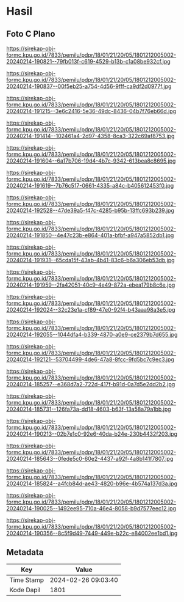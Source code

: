 # Hasil

## Foto C Plano

https://sirekap-obj-formc.kpu.go.id/7833/pemilu/pdpr/18/01/21/20/05/1801212005002-20240214-190821--79fb013f-c619-4529-b13b-c1a08be932cf.jpg

https://sirekap-obj-formc.kpu.go.id/7833/pemilu/pdpr/18/01/21/20/05/1801212005002-20240214-190837--00f5eb25-a754-4d56-9fff-ca9df2d0977f.jpg

https://sirekap-obj-formc.kpu.go.id/7833/pemilu/pdpr/18/01/21/20/05/1801212005002-20240214-191215--3e6c2416-5e36-49dc-8436-04b7f76eb66d.jpg

https://sirekap-obj-formc.kpu.go.id/7833/pemilu/pdpr/18/01/21/20/05/1801212005002-20240214-191414--102461a4-2d97-4358-8ca3-322c69af8753.jpg

https://sirekap-obj-formc.kpu.go.id/7833/pemilu/pdpr/18/01/21/20/05/1801212005002-20240214-191604--6a17b706-19d4-4b7c-9342-613bea8c8695.jpg

https://sirekap-obj-formc.kpu.go.id/7833/pemilu/pdpr/18/01/21/20/05/1801212005002-20240214-191619--7b76c517-0661-4335-a84c-b405612453f0.jpg

https://sirekap-obj-formc.kpu.go.id/7833/pemilu/pdpr/18/01/21/20/05/1801212005002-20240214-192528--47de39a5-f47c-4285-b95b-13ffc693b239.jpg

https://sirekap-obj-formc.kpu.go.id/7833/pemilu/pdpr/18/01/21/20/05/1801212005002-20240214-191850--4e47c23b-e864-401a-bfbf-a947a5852db1.jpg

https://sirekap-obj-formc.kpu.go.id/7833/pemilu/pdpr/18/01/21/20/05/1801212005002-20240214-191931--65cda15f-43ab-4b41-83c6-b6a306eb53db.jpg

https://sirekap-obj-formc.kpu.go.id/7833/pemilu/pdpr/18/01/21/20/05/1801212005002-20240214-191959--2fa42051-40c9-4e49-872a-ebea179b8c6e.jpg

https://sirekap-obj-formc.kpu.go.id/7833/pemilu/pdpr/18/01/21/20/05/1801212005002-20240214-192024--32c23e1a-cf89-47e0-92f4-b43aaa98a3e5.jpg

https://sirekap-obj-formc.kpu.go.id/7833/pemilu/pdpr/18/01/21/20/05/1801212005002-20240214-192055--1044dfa4-b339-4870-a0e9-ce2379b7d655.jpg

https://sirekap-obj-formc.kpu.go.id/7833/pemilu/pdpr/18/01/21/20/05/1801212005002-20240214-192121--53704499-4de6-47a8-8fcc-9fd5bc7c9ec3.jpg

https://sirekap-obj-formc.kpu.go.id/7833/pemilu/pdpr/18/01/21/20/05/1801212005002-20240214-185257--e368d7a2-722d-417f-b91d-0a7d5e2dd2b2.jpg

https://sirekap-obj-formc.kpu.go.id/7833/pemilu/pdpr/18/01/21/20/05/1801212005002-20240214-185731--126fa73a-dd18-4603-b63f-13a58a79a1bb.jpg

https://sirekap-obj-formc.kpu.go.id/7833/pemilu/pdpr/18/01/21/20/05/1801212005002-20240214-190213--02b7e1c0-92e6-40da-b24e-230b4432f203.jpg

https://sirekap-obj-formc.kpu.go.id/7833/pemilu/pdpr/18/01/21/20/05/1801212005002-20240214-185643--0fede5c0-60e2-4437-a92f-4a8b141f7807.jpg

https://sirekap-obj-formc.kpu.go.id/7833/pemilu/pdpr/18/01/21/20/05/1801212005002-20240214-185824--a4fcb84d-ae43-4820-b96e-4b574a137d3a.jpg

https://sirekap-obj-formc.kpu.go.id/7833/pemilu/pdpr/18/01/21/20/05/1801212005002-20240214-190025--1492ee95-710a-46e4-8058-b9d7577eec12.jpg

https://sirekap-obj-formc.kpu.go.id/7833/pemilu/pdpr/18/01/21/20/05/1801212005002-20240214-190356--8c5f9d49-7449-449e-b22c-e84002ee1bd1.jpg


## Metadata

| Key        | Value               |
| ---------- | ------------------- |
| Time Stamp | 2024-02-26 09:03:40 |
| Kode Dapil | 1801                |



